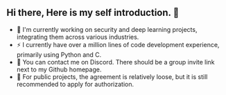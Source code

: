 ## Hi there, Here is my self introduction. 👋

- 🔭 I'm currently working on security and deep learning projects, integrating them across various industries.
- ⚡ I currently have over a million lines of code development experience, primarily using Python and C.
- 💬 You can contact me on Discord. There should be a group invite link next to my Github homepage.
- 🔏 For public projects, the agreement is relatively loose, but it is still recommended to apply for authorization.
